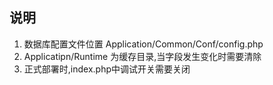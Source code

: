 ## 说明

1. 数据库配置文件位置  Application/Common/Conf/config.php   
2. Applicatipn/Runtime 为缓存目录,当字段发生变化时需要清除   
3. 正式部署时,index.php中调试开关需要关闭 